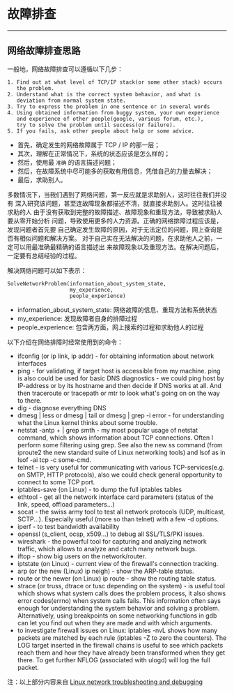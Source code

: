 # 故障排查

----

## 网络故障排查思路

一般地，网络故障排查可以遵循以下几步：

    1. Find out at what level of TCP/IP stack(or some other stack) occurs 
       the problem.
    2. Understand what is the correct system behavior, and what is 
       deviation from normal system state.
    3. Try to express the problem in one sentence or in several words
    4. Using obtained information from buggy system, your own experience 
       and experience of other people(google, various forum, etc.), 
       try to solve the problem until success(or failure).
    5. If you fails, ask other people about help or some advice.
    

 * 首先，确定发生的网络故障属于 TCP / IP 的那一层；
 * 其次，理解在正常情况下，系统的状态应该是怎么样的；
 * 然后，使用最 `准确` 的语言描述问题；
 * 然后，在故障系统中尽可能多的获取有用信息，凭借自己的力量去解决；
 * 最后，求助别人。

多数情况下，当我们遇到了网络问题，第一反应就是求助别人，这时往往我们并没有
深入研究该问题，甚至连故障现象都描述不清，就直接求助别人。这时往往被求助的人
由于没有获取到完整的故障描述、故障现象和重现方法，导致被求助人要从零开始分析
问题，导致使用更多的人力资源。正确的网络排障过程应该是，发现问题者首先要
自己确定发生故障的原因，对于无法定位的问题，网上查询是否有相似问题和解决方案。
对于自己实在无法解决的问题，在求助他人之前，一定可以用最准确最精确的语言描述出
来故障现象以及重现方法。在解决问题后，一定要有总结经验的过程。


解决网络问题可以如下表示：

    SolveNetworkProblem(information_about_system_state,
                        my_experience,
                        people_experience)


 * information_about_system_state: 网络故障的信息、重现方法和系统状态
 * my_experience: 发现故障者自身的排障过程
 * people_experience: 包含两方面，网上搜索的过程和求助他人的过程


以下介绍在网络排障时经常使用到的命令：

 * ifconfig (or ip link, ip addr) - for obtaining information about network interfaces
 * ping - for validating, if target host is accessible from my machine. ping is also could be used for basic DNS diagnostics - we could ping host by IP-address or by its hostname and then decide if DNS works at all. And then traceroute or tracepath or mtr to look what's going on on the way to there.
 * dig - diagnose everything DNS
 * dmesg | less or dmesg | tail or dmesg | grep -i error - for understanding what the Linux kernel thinks about some trouble.
 * netstat -antp + | grep smth - my most popular usage of netstat command, which shows information about TCP connections. Often I perform some filtering using grep. See also the new ss command (from iproute2 the new standard suite of Linux networking tools) and lsof as in lsof -ai tcp -c some-cmd.
 * telnet <host> <port> - is very useful for communicating with various TCP-services(e.g. on SMTP, HTTP protocols), also we could check general opportunity to connect to some TCP port.
 * iptables-save (on Linux) - to dump the full iptables tables
 * ethtool - get all the network interface card parameters (status of the link, speed, offload parameters...)
 * socat - the swiss army tool to test all network protocols (UDP, multicast, SCTP...). Especially useful (more so than telnet) with a few -d options.
 * iperf - to test bandwidth availability
 * openssl (s_client, ocsp, x509...) to debug all SSL/TLS/PKI issues.
 * wireshark - the powerful tool for capturing and analyzing network traffic, which allows to analyze and catch many network bugs.
 * iftop - show big users on the network/router.
 * iptstate (on Linux) - current view of the firewall's connection tracking.
 * arp (or the new (Linux) ip neigh) - show the ARP-table status.
 * route or the newer (on Linux) ip route - show the routing table status.
 * strace (or truss, dtrace or tusc depending on the system) - is useful tool 
which shows what system calls does the problem process, it also shows error 
codes(errno) when system calls fails. This information often says enough 
for understanding the system behavior and solving a problem. 
Alternatively, using breakpoints on some networking functions in gdb can 
let you find out when they are made and with which arguments.
 * to investigate firewall issues on Linux: iptables -nvL shows how many 
packets are matched by each rule (iptables -Z to zero the counters). 
The LOG target inserted in the firewall chains is useful to see which 
packets reach them and how they have already been transformed when they 
get there. 
To get further NFLOG (associated with ulogd) will log the full packet.



注：以上部分内容来自 [Linux network troubleshooting and debugging](http://unix.stackexchange.com/questions/50098/linux-network-troubleshooting-and-debugging)
